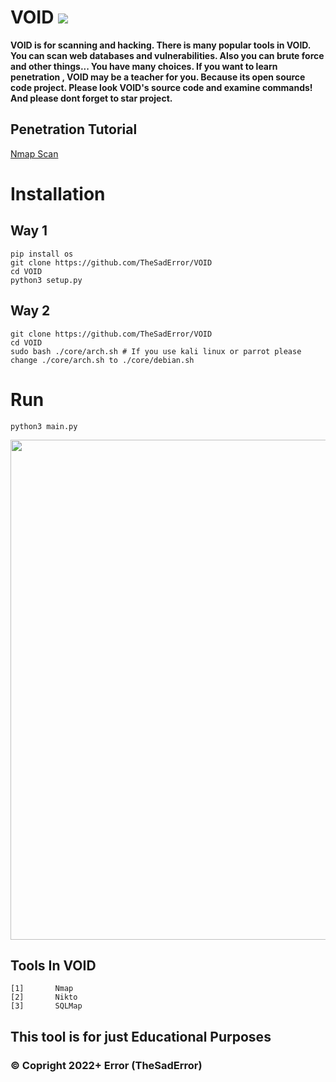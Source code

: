 # VOID ![](https://visitor-badge.glitch.me/badge?page_id=TheSadError.TheSadError)

**VOID is for scanning and hacking. There is many popular tools in VOID. You can scan web databases and vulnerabilities. Also you can brute force and other things... You have many choices. If you want to learn penetration , VOID may be a teacher for you. Because its open source code project. Please look VOID's source code and examine commands! And please dont forget to star project.**

## Penetration Tutorial 
[Nmap Scan](https://github.com/TheSadError/VOID/blob/main/core/nmap.md)

# Installation

## Way 1
```
pip install os
git clone https://github.com/TheSadError/VOID
cd VOID
python3 setup.py
```

## Way 2
```
git clone https://github.com/TheSadError/VOID
cd VOID
sudo bash ./core/arch.sh # If you use kali linux or parrot please change ./core/arch.sh to ./core/debian.sh
```

# Run
```
python3 main.py
```

<div>
  <p align="center">
    <img src="https://static.wixstatic.com/media/b34289_0b00d544f6504279b491b36616f2efe5~mv2_d_2040_1360_s_2.jpg/v1/fill/w_1000,h_667,al_c,q_90,usm_0.66_1.00_0.01/b34289_0b00d544f6504279b491b36616f2efe5~mv2_d_2040_1360_s_2.jpg" width="800"> 
  </p>
</div>

## Tools In VOID
```
[1]       Nmap
[2]       Nikto
[3]       SQLMap
```


## This tool is for just Educational Purposes

### © Copright 2022+ Error (TheSadError)
